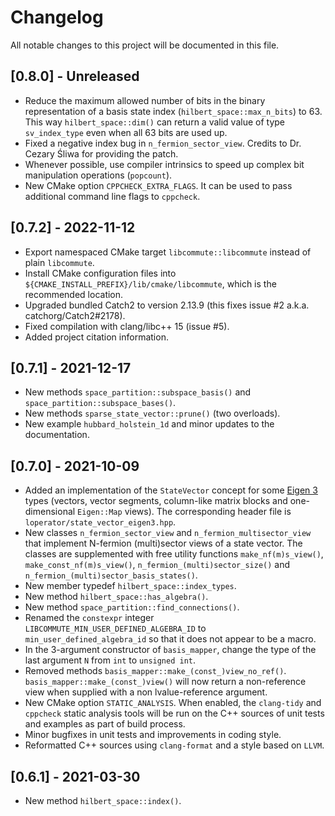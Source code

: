 # Changelog

All notable changes to this project will be documented in this file.

## [0.8.0] - Unreleased

- Reduce the maximum allowed number of bits in the binary representation of
  a basis state index (``hilbert_space::max_n_bits``) to 63. This way
  ``hilbert_space::dim()`` can return a valid value of type ``sv_index_type``
  even when all 63 bits are used up.
- Fixed a negative index bug in ``n_fermion_sector_view``.
  Credits to Dr. Cezary Śliwa for providing the patch.
- Whenever possible, use compiler intrinsics to speed up complex bit
  manipulation operations (``popcount``).
- New CMake option ``CPPCHECK_EXTRA_FLAGS``. It can be used to pass additional
  command line flags to ``cppcheck``.

## [0.7.2] - 2022-11-12

- Export namespaced CMake target ``libcommute::libcommute`` instead of
  plain ``libcommute``.
- Install CMake configuration files into
  ``${CMAKE_INSTALL_PREFIX}/lib/cmake/libcommute``, which is the recommended
  location.
- Upgraded bundled Catch2 to version 2.13.9 (this fixes issue #2 a.k.a.
  catchorg/Catch2#2178).
- Fixed compilation with clang/libc++ 15 (issue #5).
- Added project citation information.

## [0.7.1] - 2021-12-17

- New methods ``space_partition::subspace_basis()`` and
  ``space_partition::subspace_bases()``.
- New methods ``sparse_state_vector::prune()`` (two overloads).
- New example ``hubbard_holstein_1d`` and minor updates to the documentation.

## [0.7.0] - 2021-10-09

- Added an implementation of the ``StateVector`` concept for some
  [Eigen 3](https://eigen.tuxfamily.org/) types (vectors, vector segments,
  column-like matrix blocks and one-dimensional ``Eigen::Map`` views).
  The corresponding header file is ``loperator/state_vector_eigen3.hpp``.
- New classes ``n_fermion_sector_view`` and ``n_fermion_multisector_view`` that
  implement N-fermion (multi)sector views of a state vector. The classes are
  supplemented with free utility functions ``make_nf(m)s_view()``,
  ``make_const_nf(m)s_view()``, ``n_fermion_(multi)sector_size()`` and
  ``n_fermion_(multi)sector_basis_states()``.
- New member typedef ``hilbert_space::index_types``.
- New method ``hilbert_space::has_algebra()``.
- New method ``space_partition::find_connections()``.
- Renamed the ``constexpr`` integer ``LIBCOMMUTE_MIN_USER_DEFINED_ALGEBRA_ID``
  to ``min_user_defined_algebra_id`` so that it does not appear to be a macro.
- In the 3-argument constructor of ``basis_mapper``, change the type of the last
  argument ``N`` from ``int`` to ``unsigned int``.
- Removed methods ``basis_mapper::make_(const_)view_no_ref()``.
  ``basis_mapper::make_(const_)view()`` will now return a non-reference view
  when supplied with a non lvalue-reference argument.
- New CMake option ``STATIC_ANALYSIS``. When enabled, the ``clang-tidy`` and
  ``cppcheck`` static analysis tools will be run on the C++ sources of unit
  tests and examples as part of build process.
- Minor bugfixes in unit tests and improvements in coding style.
- Reformatted C++ sources using ``clang-format`` and a style based on ``LLVM``.

## [0.6.1] - 2021-03-30

- New method ``hilbert_space::index()``.
